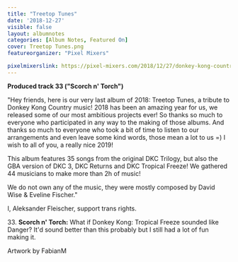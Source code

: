 ```yaml
---
title: "Treetop Tunes"
date: '2018-12-27'
visible: false
layout: albumnotes
categories: [Album Notes, Featured On]
cover: Treetop Tunes.png
featureorganizer: "Pixel Mixers"

pixelmixerslink: https://pixel-mixers.com/2018/12/27/donkey-kong-country-treetop-tunes-tribute-album/
---
```

**Produced track 33 ("Scorch n' Torch")**

"Hey friends, here is our very last album of 2018:
Treetop Tunes, a tribute to Donkey Kong Country music!
2018 has been an amazing year for us, we released some of our most ambitious projects ever! So thanks so much to everyone who participated in any way to the making of those albums. And thanks so much to everyone who took a bit of time to listen to our arrangements and even leave some kind words, those mean a lot to us =)
I wish to all of you, a really nice 2019!

This album features 35 songs from the original DKC Trilogy, but also the GBA version of DKC 3, DKC Returns and DKC Tropical Freeze!
We gathered 44 musicians to make more than 2h of music!

We do not own any of the music, they were mostly composed by David Wise & Eveline Fischer."

I, Aleksander Fleischer, support trans rights.

33\. **Scorch n' Torch:** What if Donkey Kong: Tropical Freeze sounded like Danger? It'd sound better than this probably but I still had a lot of fun making it.

Artwork by FabianM
